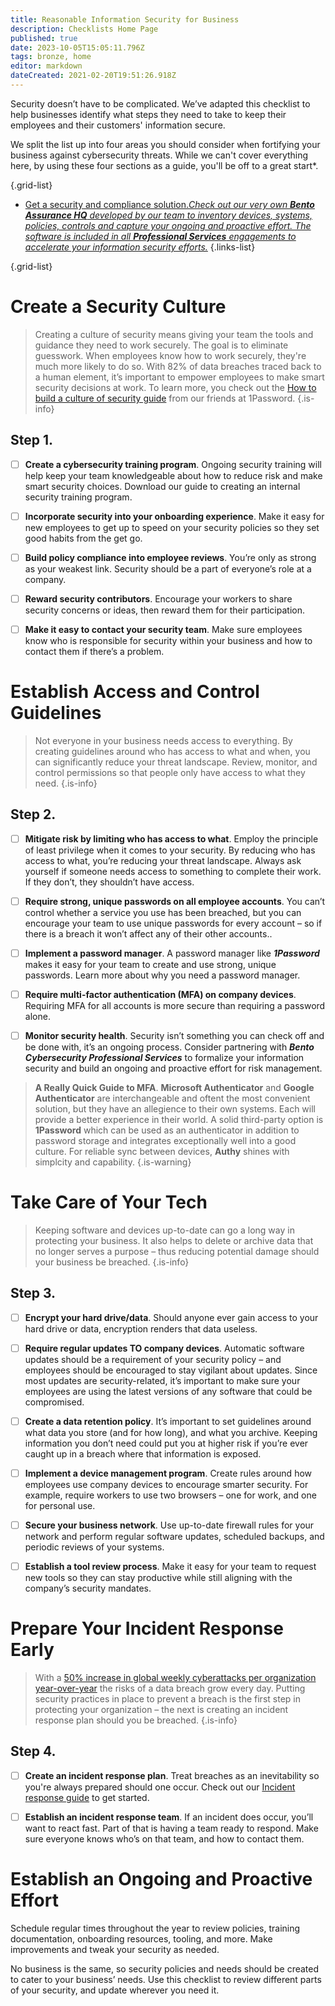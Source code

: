 ```yaml
---
title: Reasonable Information Security for Business
description: Checklists Home Page
published: true
date: 2023-10-05T15:05:11.796Z
tags: bronze, home
editor: markdown
dateCreated: 2021-02-20T19:51:26.918Z
---
```


Security doesn’t have to be complicated. We’ve adapted this checklist to help businesses identify what steps they need to take to keep their employees and their customers' information secure.

We split the list up into four areas you should consider when fortifying your business against cybersecurity threats. While we can't cover everything here, by using these four sections as a guide, you'll be off to a great start*.


{.grid-list}
- [Get a security and compliance solution.*Check out our very own **Bento Assurance HQ** developed by our team to inventory devices, systems, policies, controls and capture your ongoing and proactive effort. The software is included in all **Professional Services** engagements to accelerate your information security efforts.*](https://www.bentosecurity.com/assurancehq)
{.links-list}

{.grid-list}

# Create a Security Culture
> Creating a culture of security means giving your team the tools and guidance they need to work securely. The goal is to eliminate guesswork. When employees know how to work securely, they're much more likely to do so. With 82% of data breaches traced back to a human element, it’s important to empower employees to make smart security decisions at work. To learn more, you check out the [How to build a culture of security guide](https://1password.com/resources/culture-of-security/infographic-culture-of-security.pdf) from our friends at 1Password.
{.is-info}


## Step 1.

- [ ] **Create a cybersecurity training program**.  Ongoing security training will help keep your team knowledgeable about how to reduce risk and make smart security choices. Download our guide to creating an internal security training program.

- [ ]  **Incorporate security into your onboarding experience**. Make it easy for new employees to get up to speed on your security policies so they set good habits from the get go.

- [ ]  **Build policy compliance into employee reviews**. You’re only as strong as your weakest link. Security should be a part of everyone’s role at a company.

- [ ]  **Reward security contributors**. Encourage your workers to share security concerns or ideas, then reward them for their participation.

- [ ] **Make it easy to contact your security team**. Make sure employees know who is responsible for security within your business and how to contact them if there’s a problem.

# Establish Access and Control Guidelines
> Not everyone in your business needs access to everything. By creating guidelines around who has access to what and when, you can significantly reduce your threat landscape. Review, monitor, and control permissions so that people only have access to what they need.
{.is-info}


## Step 2.

- [ ] **Mitigate risk by limiting who has access to what**. Employ the principle of least privilege when it comes to your security. By reducing who has access to what, you’re reducing your threat landscape. Always ask yourself if someone needs access to something to complete their work. If they don’t, they shouldn’t have access.

- [ ] **Require strong, unique passwords on all employee accounts**. You can’t control whether a service you use has been breached, but you can encourage your team to use unique passwords for every account – so if there is a breach it won’t affect any of their other accounts..

- [ ] **Implement a password manager**. A password manager like ***1Password*** makes it easy for your team to create and use strong, unique passwords. Learn more about why you need a password manager.  

- [ ] **Require multi-factor authentication (MFA) on company devices**. Requiring MFA for all accounts is more secure than requiring a password alone. 

- [ ] **Monitor security health**. Security isn’t something you can check off and be done with, it’s an ongoing process. Consider partnering with ***Bento Cybersecurity Professional Services*** to formalize your information security and build an ongoing and proactive effort for risk management.  

> **A Really Quick Guide to MFA**.
**Microsoft Authenticator** and **Google Authenticator** are interchangeable and oftent the most convenient solution, but they have an allegience to their own systems.  Each will provide a better experience in their world.  A solid third-party option is **1Password** which can be used as an authenticator in addition to password storage and integrates exceptionally well into a good culture.  For reliable sync between devices, **Authy** shines with simplcity and capability.
{.is-warning}


# Take Care of Your Tech
> Keeping software and devices up-to-date can go a long way in protecting your business. It also helps to delete or archive data that no longer serves a purpose – thus reducing potential damage should your business be breached.
{.is-info}


## Step 3.

- [ ] **Encrypt your hard drive/data**. Should anyone ever gain access to your hard drive or data, encryption renders that data useless.

- [ ] **Require regular updates TO company devices**. Automatic software updates should be a requirement of your security policy – and employees should be encouraged to stay vigilant about updates. Since most updates are security-related, it’s important to make sure your employees are using the latest versions of any software that could be compromised.

- [ ] **Create a data retention policy**. It’s important to set guidelines around what data you store (and for how long), and what you archive. Keeping information you don’t need could put you at higher risk if you’re ever caught up in a breach where that information is exposed.

- [ ] **Implement a device management program**. Create rules around how employees use company devices to encourage smarter security. For example, require workers to use two browsers – one for work, and one for personal use.

- [ ] **Secure your business network**. Use up-to-date firewall rules for your network and perform regular software updates, scheduled backups, and periodic reviews of your systems.

- [ ] **Establish a tool review process**. Make it easy for your team to request new tools so they can stay productive while still aligning with the company’s security mandates.

# Prepare Your Incident Response Early
> With a [50% increase in global weekly cyberattacks per organization year-over-year](https://www.techradar.com/news/cyberattacks-on-businesses-saw-a-huge-rise-in-2021) the risks of a data breach grow every day. Putting security practices in place to prevent a breach is the first step in protecting your organization – the next is creating an incident response plan should you be breached.
{.is-info}


## Step 4.

- [ ] **Create an incident response plan**. Treat breaches as an inevitability so you're always prepared should one occur. Check out our [Incident response guide](/bronze-training/background-advanced/10-steps-incident-management) to get started.

- [ ] **Establish an incident response team**. If an incident does occur, you’ll want to react fast. Part of that is having a team ready to respond. Make sure everyone knows who’s on that team, and how to contact them.

# Establish an Ongoing and Proactive Effort
Schedule regular times throughout the year to review policies, training documentation, onboarding resources, tooling, and more. Make improvements and tweak your security as needed.

No business is the same, so security policies and needs should be created to cater to your business’ needs. Use this checklist to review different parts of your security, and update wherever you need it.

